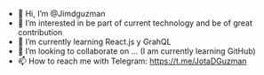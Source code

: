 - 👋 Hi, I’m @Jimdguzman
- 👀 I’m interested in be part of current technology and be of great contribution
- 🌱 I’m currently learning React.js y GrahQL
- 💞️ I’m looking to collaborate on ... (I am currently learning GitHub)
- 📫 How to reach me with Telegram: https://t.me/JotaDGuzman

<!---
Jimdguzman/Jimdguzman is a ✨ special ✨ repository because its `README.md` (this file) appears on your GitHub profile.
You can click the Preview link to take a look at your changes.
--->
